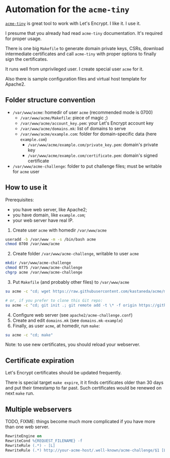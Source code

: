 Automation for the `acme-tiny`
==============================

[`acme-tiny`][1] is great tool to work with Let's Encrypt.
I like it. I use it.

I presume that you already had read `acme-tiny` documentation.
It's required for proper usage.

There is one big `Makefile` to generate domain private keys, CSRs, download intermediate certificates and call `acme-tiny` with proper options to finally sign the certificates.

It runs well from unprivileged user. I create special user `acme` for it.

Also there is sample configuration files and virtual host template for Apache2.


Folder structure convention
---------------------------

 - `/var/www/acme`: homedir of user `acme` (recommended mode is 0700)
   - `/var/www/acme/Makefile`: piece of magic ;)
   - `/var/www/acme/account_key.pem`: your Let's Encrypt account key
   - `/var/www/acme/domains.mk`: list of domains to serve
   - `/var/www/acme/example.com`: folder for domain-specific data (here `example.com`)
     - `/var/www/acme/example.com/private_key.pem`: domain's private key
     - `/var/www/acme/example.com/certificate.pem`: domain's signed certificate
 - `/var/www/acme-challenge`: folder to put challenge files; must be writable for `acme` user


How to use it
-------------

Prerequisites:

 - you have web server, like Apache2;
 - you have domain, like `example.com`;
 - your web server have real IP.

1. Create user `acme` with homedir `/var/www/acme`

```sh
useradd -b /var/www -m -s /bin/bash acme
chmod 0700 /var/www/acme
```

2. Create folder `/var/www/acme-challenge`, writable to user `acme`

```sh
mkdir /var/www/acme-challenge
chmod 0775 /var/www/acme-challenge
chgrp acme /var/www/acme-challenge
```

3. Put `Makefile` (and probably other files) to `/var/www/acme`

```sh
su acme -c "cd; wget https://raw.githubusercontent.com/kastaneda/acme/master/Makefile"

# or, if you prefer to clone this Git repo:
su acme -c "cd; git init .; git remote add -t \* -f origin https://github.com/kastaneda/acme.git; git checkout master"
```

4. Configure web server (see `apache2/acme-challenge.conf`)
5. Create and edit `domains.mk` (see `domains.mk-example`)
6. Finally, as user `acme`, at homedir, run `make`:

```sh
su acme -c "cd; make"
```

Note: to use new certificates, you should reload your webserver.


Certificate expiration
----------------------

Let's Encrypt certificates should be updated frequently.

There is special target `make expire`, it it finds certificates older than 30 days and put their timestamp to far past.
Such certificates would be renewed on next `make` run.


Multiple webservers
-------------------

TODO, FIXME: things become much more complicated if you have more than one web server.

```apache
RewriteEngine on
RewriteCond %{REQUEST_FILENAME} -f
RewriteRule (.*) - [L]
RewriteRule (.*) http://your-acme-host/.well-known/acme-challenge/$1 [L]
```

[1]: https://github.com/diafygi/acme-tiny
